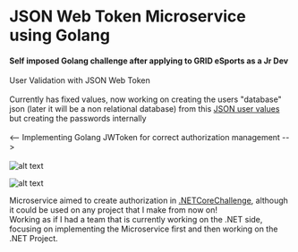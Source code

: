 # JSON Web Token Microservice using Golang
#### Self imposed Golang challenge after applying to GRID eSports as a Jr Dev
User Validation with JSON Web Token<br><br>
Currently has fixed values, now working on creating the users "database" json (later it will be a non relational database) from this [JSON user values](https://reqres.in/api/users) but creating the passwords internally<br><br>
<-- Implementing Golang JWToken for correct authorization management --><br><br>
![alt text](https://github.com/SebastianRaiquenParisi/JWT-Golang-Microservice/blob/main/documentation-images/JWT-pm-login.png?raw=true)

![alt text](https://github.com/SebastianRaiquenParisi/JWT-Golang-Microservice/blob/main/documentation-images/JWT-pm-validate.png?raw=true)




Microservice aimed to create authorization in [.NETCoreChallenge](https://github.com/SebastianRaiquenParisi/.NETCoreChallenge), although it could be used on any project that I make from now on!<br>
Working as if I had a team that is currently working on the .NET side, focusing on implementing the Microservice first and then working on the .NET Project.

